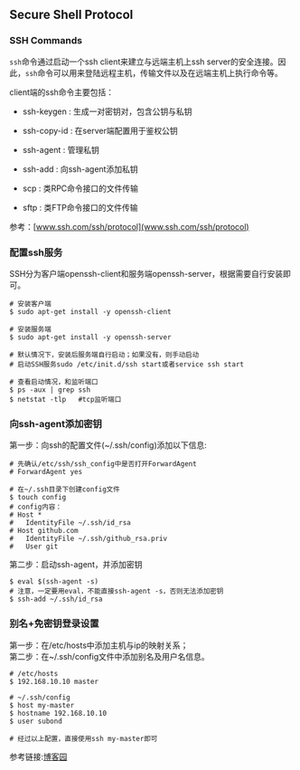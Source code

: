 ## Secure Shell Protocol

### SSH Commands

`ssh`命令通过启动一个ssh client来建立与远端主机上ssh server的安全连接。因此，`ssh`命令可以用来登陆远程主机，传输文件以及在远端主机上执行命令等。

client端的ssh命令主要包括：

+ ssh-keygen : 生成一对密钥对，包含公钥与私钥

+ ssh-copy-id : 在server端配置用于鉴权公钥

+ ssh-agent : 管理私钥

+ ssh-add : 向ssh-agent添加私钥

+ scp : 类RPC命令接口的文件传输

+ sftp : 类FTP命令接口的文件传输

参考：[www.ssh.com/ssh/protocol](www.ssh.com/ssh/protocol)

### 配置ssh服务

  SSH分为客户端openssh-client和服务端openssh-server，根据需要自行安装即可。

  ```
  # 安装客户端
  $ sudo apt-get install -y openssh-client

  # 安装服务端
  $ sudo apt-get install -y openssh-server

  # 默认情况下，安装后服务端自行启动；如果没有，则手动启动
  # 启动SSH服务sudo /etc/init.d/ssh start或者service ssh start

  # 查看启动情况，和监听端口
  $ ps -aux | grep ssh
  $ netstat -tlp   #tcp监听端口
  ```

### 向ssh-agent添加密钥

  第一步：向ssh的配置文件(~/.ssh/config)添加以下信息:

  ```
  # 先确认/etc/ssh/ssh_config中是否打开ForwardAgent
  # ForwardAgent yes

  # 在~/.ssh目录下创建config文件
  $ touch config
  # config内容：
  # Host *
  #   IdentityFile ~/.ssh/id_rsa
  # Host github.com
  #   IdentityFile ~/.ssh/github_rsa.priv
  #   User git
  ```

  第二步：启动ssh-agent，并添加密钥

  ```
  $ eval $(ssh-agent -s)
  # 注意，一定要用eval，不能直接ssh-agent -s，否则无法添加密钥
  $ ssh-add ~/.ssh/id_rsa
  ```

### 别名+免密钥登录设置

  第一步：在/etc/hosts中添加主机与ip的映射关系；  
  第二步：在~/.ssh/config文件中添加别名及用户名信息。  

  ```
  # /etc/hosts
  $ 192.168.10.10 master

  # ~/.ssh/config
  $ host my-master
  $ hostname 192.168.10.10
  $ user subond

  # 经过以上配置，直接使用ssh my-master即可
  ```

  参考链接:[博客园](http://www.cnblogs.com/ysocean/p/6959776.html)
